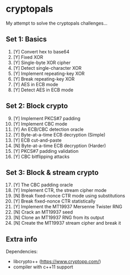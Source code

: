 # cryptopals
My attempt to solve the cryptopals challenges...

## Set 1: Basics
01. [Y] Convert hex to base64
02. [Y] Fixed XOR
03. [Y] Single-byte XOR cipher
04. [Y] Detect single-character XOR
05. [Y] Implement repeating-key XOR
06. [Y] Break repeating-key XOR
07. [Y] AES in ECB mode
08. [Y] Detect AES in ECB mode

## Set 2: Block crypto
09. [Y] Implement PKCS#7 padding
10. [Y] Implement CBC mode
11. [Y] An ECB/CBC detection oracle
12. [Y] Byte-at-a-time ECB decryption (Simple)
13. [Y] ECB cut-and-paste
14. [N] Byte-at-a-time ECB decryption (Harder)
15. [Y] PKCS#7 padding validation
16. [Y] CBC bitflipping attacks

## Set 3: Block & stream crypto
17. [Y] The CBC padding oracle
18. [Y] Implement CTR, the stream cipher mode
19. [N] Break fixed-nonce CTR mode using substitutions
20. [Y] Break fixed-nonce CTR statistically
21. [Y] Implement the MT19937 Mersenne Twister RNG
22. [N] Crack an MT19937 seed
23. [N] Clone an MT19937 RNG from its output
24. [N] Create the MT19937 stream cipher and break it

## Extra info

Dependencies:
 - libcrypto++ (https://www.cryptopp.com/)
 - compiler with c++11 support
